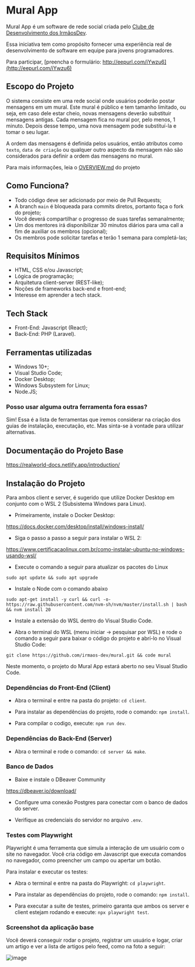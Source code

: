 # Mural App

Mural App é um software de rede social criada pelo <u>Clube de Desenvolvimento dos IrmãosDev</u>.

Essa iniciativa tem como propósito fornecer uma experiência real de desenvolvimento de software em equipe para jovens programadores.

Para participar, [preencha o formulário: http://eepurl.com/iYwzu6](http://eepurl.com/iYwzu6)

## Escopo do Projeto

O sistema consiste em uma rede social onde usuários poderão postar mensagens em um mural. Este mural é público e tem tamanho limitado, ou seja, em caso dele estar cheio, novas mensagens deverão substituir mensagens antigas. Cada mensagem fica no mural por, pelo menos, 1 minuto. Depois desse tempo, uma nova mensagem pode substituí-la e tomar o seu lugar.

A ordem das mensagens é definida pelos usuários, então atributos como `texto`, `data de criação` ou qualquer outro aspecto da mensagem não são considerados para definir a ordem das mensagens no mural.

Para mais informações, leia o [OVERVIEW.md](https://github.com/irmaos-dev/mural/blob/main/docs/OVERVIEW.md) do projeto

[//]: # "Marcelo, seria bom se você colocasse um print daquele protótipo que você mostrou em live."

## Como Funciona?

- Todo código deve ser adicionado por meio de Pull Requests;
- A branch `main` é bloqueada para commits diretos, portanto faça o fork do projeto;
- Você deverá compartilhar o progresso de suas tarefas semanalmente;
- Um dos mentores irá disponibilizar 30 minutos diários para uma call a fim de auxiliar os membros (opcional);
- Os membros pode solicitar tarefas e terão 1 semana para completá-las;

## Requisitos Mínimos

- HTML, CSS e/ou Javascript;
- Lógica de programação;
- Arquitetura client-server (REST-like);
- Noções de frameworks back-end e front-end;
- Interesse em aprender a tech stack.

## Tech Stack

- Front-End: Javascript (React);
- Back-End: PHP (Laravel).

## Ferramentas utilizadas

- Windows 10+;
- Visual Studio Code;
- Docker Desktop;
- Windows Subsystem for Linux;
- Node.JS;

### Posso usar alguma outra ferramenta fora essas?

Sim! Essa é a lista de ferramentas que iremos considerar na criação dos guias de instalação, executação, etc. Mas sinta-se à vontade para utilizar alternativas.

## Documentação do Projeto Base

https://realworld-docs.netlify.app/introduction/

## Instalação do Projeto

Para ambos client e server, é sugerido que utilize Docker Desktop em conjunto com o WSL 2 (Subsistema Windows para Linux).

- Primeiramente, instale o Docker Desktop:

https://docs.docker.com/desktop/install/windows-install/

- Siga o passo a passo a seguir para instalar o WSL 2:

https://www.certificacaolinux.com.br/como-instalar-ubuntu-no-windows-usando-wsl/

- Execute o comando a seguir para atualizar os pacotes do Linux

```sudo apt update && sudo apt upgrade```

- Instale o Node com o comando abaixo

```sudo apt-get install -y curl && curl -o- https://raw.githubusercontent.com/nvm-sh/nvm/master/install.sh | bash && nvm install 20```

- Instale a extensão do WSL dentro do Visual Studio Code.

- Abra o terminal do WSL (menu iniciar -> pesquisar por WSL) e rode o comando a seguir para baixar o código do projeto e abrí-lo no Visual Studio Code:

`git clone https://github.com/irmaos-dev/mural.git && code mural`

Neste momento, o projeto do Mural App estará aberto no seu Visual Studio Code.

### Dependências do Front-End (Client)

- Abra o terminal e entre na pasta do projeto: `cd client`.

- Para instalar as dependências do projeto, rode o comando: `npm install`.

- Para compilar o codigo, execute: `npm run dev`.

### Dependências do Back-End (Server)

- Abra o terminal e rode o comando: `cd server && make`.

### Banco de Dados

- Baixe e instale o DBeaver Community

https://dbeaver.io/download/

- Configure uma conexão Postgres para conectar com o banco de dados do server.

- Verifique as credenciais do servidor no arquivo `.env`.

### Testes com Playwright

Playwright é uma ferramenta que simula a interação de um usuário com o site no navegador.
Você cria código em Javascript que executa comandos no navegador, como preencher um campo ou apertar um botão.

Para instalar e executar os testes:

- Abra o terminal e entre na pasta do Playwright: `cd playwright`.

- Para instalar as dependências do projeto, rode o comando: `npm install`.

- Para executar a suite de testes, primeiro garanta que ambos os server e client estejam rodando e execute: `npx playwright test`.

### Screenshot da aplicação base

Você deverá conseguir rodar o projeto, registrar um usuário e logar, criar um artigo e ver a lista de artigos pelo feed, como na foto a seguir:

![image](https://github.com/user-attachments/assets/799d67bf-150d-46e4-9543-ed5d8f266edf)
